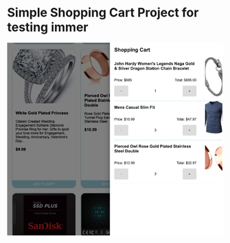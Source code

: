 # Simple Shopping Cart Project for testing immer
![screen shop](https://github.com/takeaways/react-shopping-cart/blob/main/.github/images/shot.png)